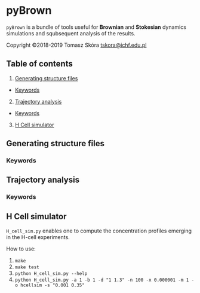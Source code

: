 # pyBrown

`pyBrown` is a bundle of tools useful for **Brownian** and **Stokesian** dynamics
simulations and squbsequent analysis of the results.

Copyright ©2018-2019 Tomasz Skóra [tskora@ichf.edu.pl](mailto:tskora@ichf.edu.pl)

## Table of contents
1. [Generating structure files](#strs)
* [Keywords](#strs.keywords)
2. [Trajectory analysis](#traj)
* [Keywords](#traj.keywords)
3. [H Cell simulator](#hcells)

<a name="strs"></a>
## Generating structure files

<a name="strs.keywords"></a>
### Keywords

<a name="traj"></a>
## Trajectory analysis

<a name="traj.keywords"></a>
### Keywords

<a name="hcells"></a>
## H Cell simulator

`H_cell_sim.py` enables one to compute the concentration profiles emerging in the H-cell experiments.

How to use:

1. `make`
2. `make test`
3. `python H_cell_sim.py --help`
4. `python H_cell_sim.py -a 1 -b 1 -d "1 1.3" -n 100 -x 0.000001 -m 1 -o hcellsim -s "0.001 0.35"`
